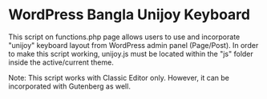 # WordPress Bangla Unijoy Keyboard
This script on functions.php page allows users to use and incorporate "unijoy" keyboard layout from WordPress admin panel (Page/Post). In order to make this script working, unijoy.js must be located within the "js" folder inside the active/current theme.

Note: This script works with Classic Editor only. However, it can be incorporated with Gutenberg as well.
